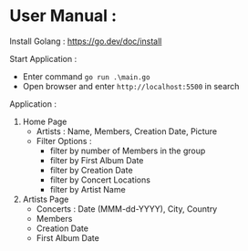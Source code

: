 # User Manual :

Install Golang : https://go.dev/doc/install

Start Application : 
- Enter command ```go run .\main.go``` 
- Open browser and enter ```http://localhost:5500``` in search

Application : 
1) Home Page
    - Artists : Name, Members, Creation Date, Picture
    - Filter Options : 
        - filter by number of Members in the group
        - filter by First Album Date
        - filter by Creation Date
        - filter by Concert Locations
        - filter by Artist Name
2) Artists Page
    - Concerts : Date (MMM-dd-YYYY), City, Country
    - Members 
    - Creation Date
    - First Album Date